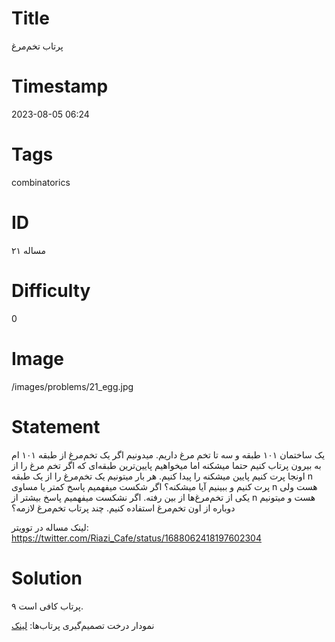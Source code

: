 # Title
پرتاب تخم‌مرغ
# Timestamp
2023-08-05 06:24
# Tags
combinatorics
# ID
مساله ۲۱
# Difficulty
0
# Image
/images/problems/21_egg.jpg
# Statement
یک ساختمان ۱۰۱ طبقه و سه تا تخم مرغ داریم. میدونیم اگر یک تخم‌مرغ از  طبقه ۱۰۱ ام به بیرون پرتاب کنیم حتما میشکنه اما میخواهیم پایین‌ترین طبقه‌ای  که اگر تخم مرغ‌ را از اونجا پرت کنیم پایین میشکنه را پیدا کنیم. هر بار  میتونیم یک تخم‌مرغ را از یک طبقه n پرت کنیم و ببینیم آیا میشکنه؟ اگر  شکست میفهمیم پاسخ کمتر یا مساوی n هست ولی یکی از تخم‌مرغ‌ها از بین رفته.  اگر نشکست میفهمیم پاسخ بیشتر از n هست و میتونیم دوباره از اون تخم‌مرغ  استفاده کنیم. چند پرتاب تخم‌مرغ لازمه؟

لینک مساله در توویتر: https://twitter.com/Riazi_Cafe/status/1688062418197602304

# Solution

۹ پرتاب کافی است.

نمودار درخت تصمیم‌گیری پرتاب‌ها: [لینک](/images/problems/21_solution.png)
